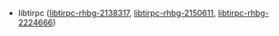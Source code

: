 - libtirpc ([libtirpc-rhbg-2138317](http://git.linux-nfs.org/?p=steved/libtirpc.git;a=commit;h=4a2d85c64110ee9e21a8c4f9dafd6b0ae621506d), [libtirpc-rhbg-2150611](http://git.linux-nfs.org/?p=steved/libtirpc.git;a=commit;h=f7f0abdf267698de3f74a0285405b1b01f40893b), [libtirpc-rhbg-2224666](http://git.linux-nfs.org/?p=steved/libtirpc.git;a=commit;h=1d2e10afb2ffc35cb3623f57a15f712359f18e75))

